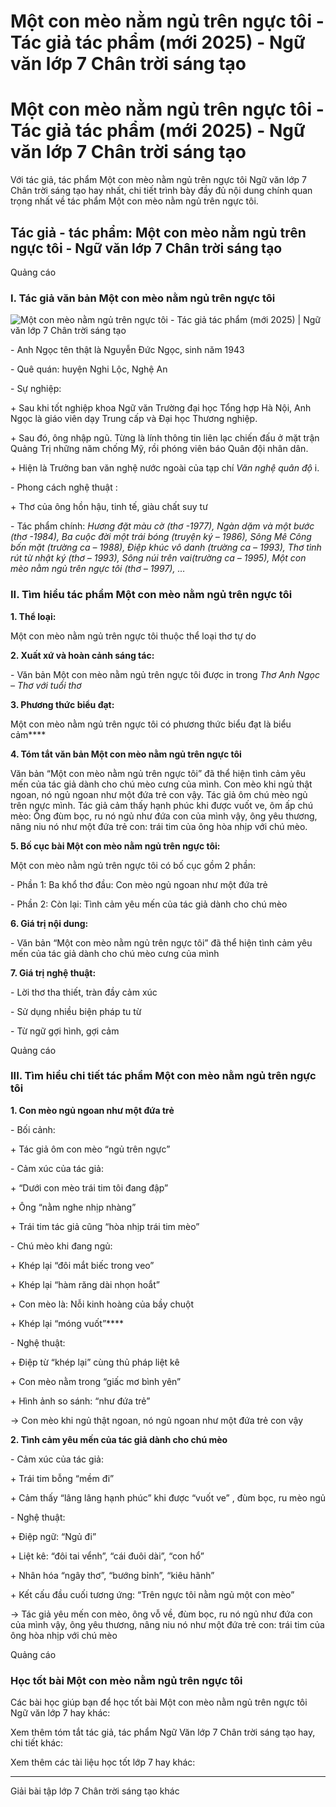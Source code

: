 # Một con mèo nằm ngủ trên ngực tôi - Tác giả tác phẩm (mới 2025) - Ngữ văn lớp 7 Chân trời sáng tạo

# Một con mèo nằm ngủ trên ngực tôi - Tác giả tác phẩm (mới 2025) - Ngữ văn lớp 7 Chân trời sáng tạo

Với tác giả, tác phẩm Một con mèo nằm ngủ trên ngực tôi Ngữ văn lớp 7 Chân trời sáng tạo hay nhất, chi tiết trình bày đầy đủ nội dung chính quan trọng nhất về tác phẩm Một con mèo nằm ngủ trên ngực tôi.

## Tác giả - tác phẩm: Một con mèo nằm ngủ trên ngực tôi - Ngữ văn lớp 7 Chân trời sáng tạo

Quảng cáo

### **I. Tác giả văn bản Một con mèo nằm ngủ trên ngực tôi**

![Một con mèo nằm ngủ trên ngực tôi - Tác giả tác phẩm \(mới 2025\) | Ngữ văn lớp 7 Chân trời sáng tạo](https://vietjack.com/soan-van-lop-7-ct/images/tac-gia-tac-pham-mot-con-meo-nam-ngu-tren-nguc-toi.PNG)

\- Anh Ngọc tên thật là Nguyễn Đức Ngọc, sinh năm 1943

\- Quê quán: huyện Nghi Lộc, Nghệ An

\- Sự nghiệp:

\+ Sau khi tốt nghiệp khoa Ngữ văn Trường đại học Tổng hợp Hà Nội, Anh Ngọc là giáo viên dạy Trung cấp và Đại học Thương nghiệp. 

\+ Sau đó, ông nhập ngũ. Từng là lính thông tin liên lạc chiến đấu ở mặt trận Quảng Trị những năm chống Mỹ, rồi phóng viên báo Quân đội nhân dân.

\+ Hiện là Trưởng ban văn nghệ nước ngoài của tạp chí _Văn nghệ quân độ_ i.

\- Phong cách nghệ thuật :

\+ Thơ của ông hồn hậu, tinh tế, giàu chất suy tư

\- Tác phẩm chính: _Hương đặt màu cờ (thơ -1977), Ngàn dặm và một bước (thơ -1984), Ba cuộc đời một trái bóng (truyện ký – 1986), Sông Mê Công bốn mặt (trường ca – 1988), Điệp khúc vô danh (trường ca – 1993), Thơ tình rút từ nhật ký (thơ – 1993), Sông núi trên vai(trường ca – 1995), Một con mèo nằm ngủ trên ngực tôi (thơ – 1997), …_

### **II. Tìm hiểu tác phẩm Một con mèo nằm ngủ trên ngực tôi**

**1\. Thể loại:**

Một con mèo nằm ngủ trên ngực tôi thuộc thể loại thơ tự do

**2\. Xuất xứ và hoàn cảnh sáng tác:**

\- Văn bản Một con mèo nằm ngủ trên ngực tôi được in trong _Thơ Anh Ngọc – Thơ với tuổi thơ_

**3\. Phương thức biểu đạt:**

Một con mèo nằm ngủ trên ngực tôi có phương thức biểu đạt là biểu cảm****

**4\. Tóm tắt văn bản Một con mèo nằm ngủ trên ngực tôi**

Văn bản “Một con mèo nằm ngủ trên ngực tôi” đã thể hiện tình cảm yêu mến của tác giả dành cho chú mèo cưng của mình. Con mèo khi ngủ thật ngoan, nó ngủ ngoan như một đứa trẻ con vậy. Tác giả ôm chú mèo ngủ trên ngực mình. Tác giả cảm thấy hạnh phúc khi được vuốt ve, ôm ấp chú mèo: Ông đùm bọc, ru nó ngủ như đứa con của mình vậy, ông yêu thương, nâng niu nó như một đứa trẻ con: trái tim của ông hòa nhịp với chú mèo.

**5\. Bố cục bài Một con mèo nằm ngủ trên ngực tôi:**

Một con mèo nằm ngủ trên ngực tôi có bố cục gồm 2 phần:

\- Phần 1: Ba khổ thơ đầu: Con mèo ngủ ngoan như một đứa trẻ

\- Phần 2: Còn lại: Tình cảm yêu mến của tác giả dành cho chú mèo

**6\. Giá trị nội dung:**

\- Văn bản “Một con mèo nằm ngủ trên ngực tôi” đã thể hiện tình cảm yêu mến của tác giả dành cho chú mèo cưng của mình

**7\. Giá trị nghệ thuật:**

\- Lời thơ tha thiết, tràn đầy cảm xúc

\- Sử dụng nhiều biện pháp tu từ

\- Từ ngữ gợi hình, gợi cảm

Quảng cáo

### **III. Tìm hiểu chi tiết tác phẩm Một con mèo nằm ngủ trên ngực tôi**

**1\. Con mèo ngủ ngoan như một đứa trẻ**

\- Bối cảnh:

\+ Tác giả ôm con mèo “ngủ trên ngực”

\- Cảm xúc của tác giả:

\+ “Dưới con mèo trái tim tôi đang đập”

\+ Ông “nằm nghe nhịp nhàng”

\+ Trái tim tác giả cũng “hòa nhịp trái tim mèo”

\- Chú mèo khi đang ngủ:

\+ Khép lại “đôi mắt biếc trong veo”

\+ Khép lại “hàm răng dài nhọn hoắt”

\+ Con mèo là: Nỗi kinh hoàng của bầy chuột

\+ Khép lại “móng vuốt”****

\- Nghệ thuật:

\+ Điệp từ “khép lại” cùng thủ pháp liệt kê

\+ Con mèo nằm trong “giấc mơ bình yên”

\+ Hình ảnh so sánh: “như đứa trẻ”

→ Con mèo khi ngủ thật ngoan, nó ngủ ngoan như một đứa trẻ con vậy

**2\. Tình cảm yêu mến của tác giả dành cho chú mèo**

\- Cảm xúc của tác giả:

\+ Trái tim bỗng “mềm đi”

\+ Cảm thấy “lâng lâng hạnh phúc” khi được “vuốt ve” , đùm bọc, ru mèo ngủ

\- Nghệ thuật:

\+ Điệp ngữ: “Ngủ đi”

\+ Liệt kê: “đôi tai vểnh”, “cái đuôi dài”, “con hổ”

\+ Nhân hóa “ngây thơ”, “bướng bỉnh”, “kiêu hãnh”

\+ Kết cấu đầu cuối tương ứng: “Trên ngực tôi nằm ngủ một con mèo”

→ Tác giả yêu mến con mèo, ông vỗ về, đùm bọc, ru nó ngủ như đứa con của mình vậy, ông yêu thương, nâng niu nó như một đứa trẻ con: trái tim của ông hòa nhịp với chú mèo

Quảng cáo

### **Học tốt bài Một con mèo nằm ngủ trên ngực tôi**

Các bài học giúp bạn để học tốt bài Một con mèo nằm ngủ trên ngực tôi Ngữ văn lớp 7 hay khác:

Xem thêm tóm tắt tác giả, tác phẩm Ngữ Văn lớp 7 Chân trời sáng tạo hay, chi tiết khác:

Xem thêm các tài liệu học tốt lớp 7 hay khác:

* * *

Giải bài tập lớp 7 Chân trời sáng tạo khác
